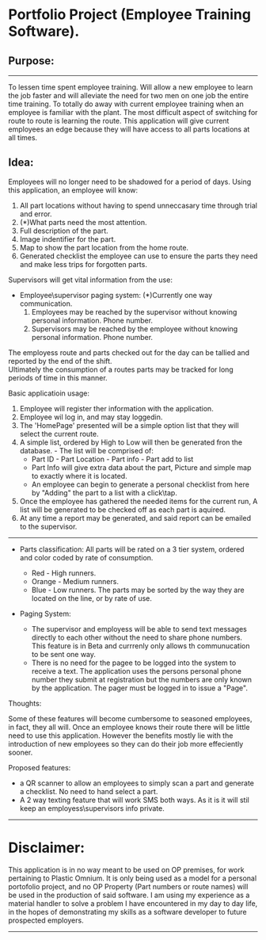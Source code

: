 
# Portfolio Project (Employee Training Software).

## Purpose:
___
To lessen time spent employee training. Will allow a new employee to learn the job faster and will alleviate the need for two men on one job the entire time training. To totally do away with current employee training when an employee is familiar with the plant. The most difficult aspect of switching for route to route is learning the route. This application will give current employees an edge because they will have access to all parts locations at all times.

## Idea:

Employees will no longer need to be shadowed for a period of days. Using this application, an employee will know:
  1. All part locations without having to spend unneccasary time through trial and error.
  2. (*)What parts need the most attention. 
  3. Full description of the part.
  4. Image indentifier for the part.
  5. Map to show the part location from the home route.
  6. Generated checklist the employee can use to ensure the parts they need and make less trips for forgotten parts.

Supervisors will get vital information from the use:
 - Employee\supervisor paging system: (*)Currently one way communication.
    1. Employees may be reached by the supervisor without knowing personal information. Phone number.
    2. Supervisors may  be reached by the employee without knowing personal information. Phone number.

The employess route and parts checked out for the day can be tallied and reported by the end of the shift.   
Ultimately the consumption of a routes parts may be tracked for long periods of time in this manner.

Basic applicatioin usage:
  1. Employee will register ther information with the application.
  2. Employee wil log in, and may stay loggedin.
  3. The 'HomePage' presented will be a simple option list that they will select the current route.
  4. A simple list, ordered by High to Low will then be generated fron the database.
    - The list will be comprised of:
        - Part ID - Part Location - Part info - Part add to list
        - Part Info will give extra data about the part, Picture and simple map to exactly where it is located.
        - An employee can begin to generate a personal checklist from here by "Adding" the part to a list with a click\tap.
  5. Once the employee has gathered the needed items for the current run, A list will be generated to be checked off
     as each part is aquired. 
  6. At any time a report may be generated, and said report can be emailed to the supervisor.

___ 
* Parts classification:
  All parts will be rated on a 3 tier system, ordered and color coded by rate of consumption.
    - Red - High runners.
    - Orange - Medium runners.
    - Blue - Low runners.
    The parts may be sorted by the way they are located on the line, or by rate of use.

* Paging System:
    - The supervisor and employess will be able to send text messages directly to each other without the need to
      share phone numbers. This feature is in Beta and currrenly only allows th communucation to be sent one way.    
    - There is no need for the pagee to be logged into the system to receive a text. The application uses the persons
      personal phone number they submit at registration but the numbers are only known by the application. The pager
      must be logged in to issue a "Page".  



Thoughts:

Some of these features will become cumbersome to seasoned employees, in fact, they all will. Once an employee knows their route there will be little need to use this application. However the benefits mostly lie with the introduction of new employees so they can do their job more effeciently sooner. 

Proposed features:
 - a QR scanner to allow an employees to simply scan a part and generate a checklist. No need to hand select a part.
 - A 2 way texting feature that will work SMS both ways. As it is it will stil keep an employess\supervisors info private.
 ___
 # Disclaimer:

 This application is in no way meant to be used on OP premises, for work pertaining to Plastic Omnium. It is only being used as a model for a personal portofolio project, and no OP Property (Part numbers or route names) will be used in the production of said software. I am using my experience as a material handler to solve a problem I have encountered in my day to day life, in the hopes of demonstrating my skills as a software developer to future prospected employers.
 ___
 